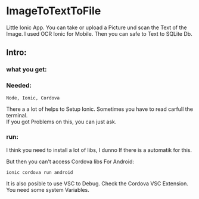 # ImageToTextToFile
Little Ionic App. You can take or upload a Picture und scan the Text of the Image. I used OCR Ionic for Mobile. Then you can safe to Text to SQLite Db.
## Intro:
### what you get:

### Needed:
```
Node, Ionic, Cordova
```
There a a lot of helps to Setup Ionic. Sometimes you have to read carfull the terminal.  
If you got Problems on this, you can just ask.
### run:
I think you need to install a lot of libs, I dunno If there is a automatik for this.

But then you can't access Cordova libs
For Android:
```
ionic cordova run android
```
It is also posible to use VSC to Debug. Check the Cordova VSC Extension. You need some system Variables.


